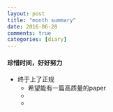 ```yaml
---
layout: post
title: "month summary"
date: 2016-06-28
comments: true
categories: [diary]
---
```


#### 珍惜时间，好好努力

* 终于上了正规
  - 希望能有一篇高质量的paper
  - 
  -
